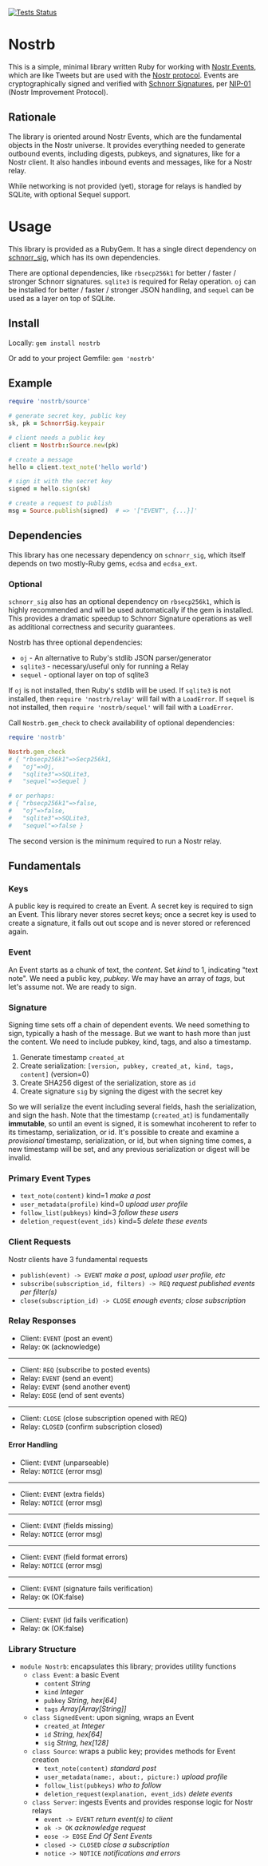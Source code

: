 [![Tests Status](https://github.com/rickhull/nostrb/actions/workflows/tests.yaml/badge.svg)](https://github.com/rickhull/nostrb/actions/workflows/tests.yaml)

# Nostrb

This is a simple, minimal library written Ruby for working with
[Nostr Events](https://nostr.com/the-protocol/events),
which are like Tweets but are used with the
[Nostr protocol](https://en.wikipedia.org/wiki/Nostr).
Events are cryptographically signed and verified with
[Schnorr Signatures](https://en.wikipedia.org/wiki/Schnorr_signature), per
[NIP-01](https://github.com/nostr-protocol/nips/blob/master/01.md)
(Nostr Improvement Protocol).

## Rationale

The library is oriented around Nostr Events, which are the fundamental objects
in the Nostr universe.  It provides everything needed to generate outbound
events, including digests, pubkeys, and signatures, like for a Nostr client.
It also handles inbound events and messages, like for a Nostr relay.

While networking is not provided (yet), storage for relays is handled by
SQLite, with optional Sequel support.

# Usage

This library is provided as a RubyGem.  It has a single direct dependency on
[schnorr_sig](https://github.com/rickhull/schnorr_sig),
which has its own dependencies.

There are optional dependencies, like `rbsecp256k1` for
better / faster / stronger Schnorr signatures.  `sqlite3` is required for
Relay operation.  `oj` can be installed for better / faster / stronger JSON
handling, and `sequel` can be used as a layer on top of SQLite.

## Install

Locally: `gem install nostrb`

Or add to your project Gemfile: `gem 'nostrb'`

## Example

```ruby
require 'nostrb/source'

# generate secret key, public key
sk, pk = SchnorrSig.keypair

# client needs a public key
client = Nostrb::Source.new(pk)

# create a message
hello = client.text_note('hello world')

# sign it with the secret key
signed = hello.sign(sk)

# create a request to publish
msg = Source.publish(signed)  # => '["EVENT", {...}]'
```

## Dependencies

This library has one necessary dependency on `schnorr_sig`, which itself
depends on two mostly-Ruby gems, `ecdsa` and `ecdsa_ext`.

### Optional

`schnorr_sig` also has an optional dependency on `rbsecp256k1`, which is
highly recommended and will be used automatically if the gem is installed.
This provides a dramatic speedup to Schnorr Signature operations as well
as additional correctness and security guarantees.

Nostrb has three optional dependencies:

* `oj` - An alternative to Ruby's stdlib JSON parser/generator
* `sqlite3` - necessary/useful only for running a Relay
* `sequel` - optional layer on top of sqlite3

If `oj` is not installed, then Ruby's stdlib will be used.  If `sqlite3` is
not installed, then `require 'nostrb/relay'` will fail with a `LoadError`.
If `sequel` is not installed, then `require 'nostrb/sequel'` will fail with
a `LoadError`.

Call `Nostrb.gem_check` to check availability of optional dependencies:

```ruby
require 'nostrb'

Nostrb.gem_check
# { "rbsecp256k1"=>Secp256k1,
#   "oj"=>Oj,
#   "sqlite3"=>SQLite3,
#   "sequel"=>Sequel }

# or perhaps:
# { "rbsecp256k1"=>false,
#   "oj"=>false,
#   "sqlite3"=>SQLite3,
#   "sequel"=>false }
```

The second version is the minimum required to run a Nostr relay.

## Fundamentals

### Keys

A public key is required to create an Event.  A secret key is required to
sign an Event.  This library never stores secret keys;
once a secret key is used to create a signature, it falls out out scope and
is never stored or referenced again.

### Event

An Event starts as a chunk of text, the *content*.  Set *kind* to 1,
indicating "text note".  We need a public key, *pubkey*.  We may have an
array of *tags*, but let's assume not.  We are ready to sign.

### Signature

Signing time sets off a chain of dependent events.  We need something to sign,
typically a hash of the message.  But we want to hash more than just the
content.  We need to include pubkey, kind, tags, and also a timestamp.

1. Generate timestamp `created_at`
2. Create serialization: `[version, pubkey, created_at, kind, tags, content]`
   (version=0)
3. Create SHA256 digest of the serialization, store as `id`
4. Create signature `sig` by signing the digest with the secret key

So we will serialize the event including several fields,
hash the serialization, and sign the hash.  Note that the timestamp
(`created_at`) is fundamentally **immutable**, so until an event is signed,
it is somewhat incoherent to refer to its timestamp, serialization, or id.
It's possible to create and examine a *provisional* timestamp, serialization,
or id, but when signing time comes, a new timestamp will be set, and any
previous serialization or digest will be invalid.

### Primary Event Types

* `text_note(content)` kind=1 *make a post*
* `user_metadata(profile)` kind=0 *upload user profile*
* `follow_list(pubkeys)` kind=3 *follow these users*
* `deletion_request(event_ids)` kind=5 *delete these events*

### Client Requests

Nostr clients have 3 fundamental requests

* `publish(event) -> EVENT` *make a post, upload user profile, etc*
* `subscribe(subscription_id, filters) -> REQ`
  *request published events per filter(s)*
* `close(subscription_id) -> CLOSE` *enough events; close subscription*

### Relay Responses

* Client: `EVENT` (post an event)
* Relay: `OK` (acknowledge)
---
* Client: `REQ` (subscribe to posted events)
* Relay: `EVENT` (send an event)
* Relay: `EVENT` (send another event)
* Relay: `EOSE` (end of sent events)
---
* Client: `CLOSE` (close subscription opened with REQ)
* Relay: `CLOSED` (confirm subscription closed)

#### Error Handling

* Client: `EVENT` (unparseable)
* Relay: `NOTICE` (error msg)
---
* Client: `EVENT` (extra fields)
* Relay: `NOTICE` (error msg)
---
* Client: `EVENT` (fields missing)
* Relay: `NOTICE` (error msg)
---
* Client: `EVENT` (field format errors)
* Relay: `NOTICE` (error msg)
---
* Client: `EVENT` (signature fails verification)
* Relay: `OK` (OK:false)
---
* Client: `EVENT` (id fails verification)
* Relay: `OK` (OK:false)

### Library Structure

* `module Nostrb`: encapsulates this library; provides utility functions
  * `class Event`: a basic Event
    * `content` *String*
    * `kind` *Integer*
    * `pubkey` *String, hex[64]*
    * `tags` *Array[Array[String]]*
  * `class SignedEvent`: upon signing, wraps an Event
    * `created_at` *Integer*
    * `id` *String, hex[64]*
    * `sig` *String, hex[128]*
  * `class Source`: wraps a public key; provides methods for Event creation
    * `text_note(content)` *standard post*
    * `user_metadata(name:, about:, picture:)` *upload profile*
    * `follow_list(pubkeys)` *who to follow*
    * `deletion_request(explanation, event_ids)` *delete events*
  * `class Server`: ingests Events and provides response logic for Nostr relays
    * `event -> EVENT` *return event(s) to client*
    * `ok -> OK` *acknowledge request*
    * `eose -> EOSE` *End Of Sent Events*
    * `closed -> CLOSED` *close a subscription*
    * `notice -> NOTICE` *notifications and errors*
